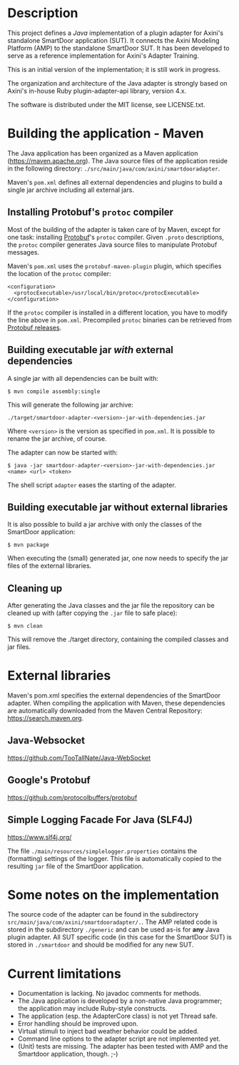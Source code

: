 # Description

This project defines a *Java* implementation of a plugin adapter for Axini's standalone SmartDoor application (SUT). It connects the Axini Modeling Platform (AMP) to the standalone SmartDoor SUT. It has been developed to serve as a reference implementation for Axini's Adapter Training.

This is an initial version of the implementation; it is still work in progress.

The organization and architecture of the Java adapter is strongly based on Axini's in-house Ruby plugin-adapter-api library, version 4.x.

The software is distributed under the MIT license, see LICENSE.txt.


# Building the application - Maven

The Java application has been organized as a Maven application (https://maven.apache.org). The Java source files of the application reside in the following directory: 
`./src/main/java/com/axini/smartdooradapter`.

Maven's `pom.xml` defines all external dependencies and plugins to build a single jar archive including all external jars.

## Installing Protobuf's `protoc` compiler

Most of the building of the adapter is taken care of by Maven, except for one task: installing [Protobuf](https://github.com/protocolbuffers/protobuf)'s `protoc` compiler. Given `.proto` descriptions, the `protoc` compiler generates Java source files to manipulate Protobuf messages. 

Maven's `pom.xml` uses the `protobuf-maven-plugin` plugin, which specifies the location of the `protoc` compiler:
```
<configuration>
  <protocExecutable>/usr/local/bin/protoc</protocExecutable>
</configuration>
```
If the `protoc` compiler is installed in a different location, you have to modify the line above in `pom.xml`. Precompiled `protoc` binaries can be retrieved from [Protobuf releases](https://github.com/protocolbuffers/protobuf/releases).

## Building executable jar *with* external dependencies

A single jar with all dependencies can be built with:
```
$ mvn compile assembly:single
```
This will generate the following jar archive:
```
./target/smartdoor-adapter-<version>-jar-with-dependencies.jar
```
Where `<version>` is the version as specified in `pom.xml`. It is possible to rename the jar archive, of course.

The adapter can now be started with:
```
$ java -jar smartdoor-adapter-<version>-jar-with-dependencies.jar <name> <url> <token>
```
The shell script `adapter` eases the starting of the adapter.

## Building executable jar without external libraries

It is also possible to build a jar archive with only the classes of the SmartDoor application:
```
$ mvn package
```
When executing the (small) generated jar, one now needs to specify the jar files of the external libraries.

## Cleaning up

After generating the Java classes and the jar file the repository can be cleaned up with (after copying the `.jar` file to safe place):
```
$ mvn clean
```
This will remove the ./target directory, containing the compiled classes and jar files.


# External libraries

Maven's pom.xml specifies the external dependencies of the SmartDoor adapter. When compiling the application with Maven, these dependencies are automatically downloaded from the Maven Central Repository: https://search.maven.org.

## Java-Websocket
https://github.com/TooTallNate/Java-WebSocket

## Google's Protobuf
https://github.com/protocolbuffers/protobuf

## Simple Logging Facade For Java (SLF4J)
https://www.slf4j.org/

The file `./main/resources/simplelogger.properties` contains the (formatting) settings of the logger. This file is automatically copied to the resulting `jar` file of the SmartDoor application.


# Some notes on the implementation

The source code of the adapter can be found in the subdirectory `src/main/java/com/axini/smartdooradapter/.`. The AMP related code is stored in the subdirectory `./generic` and can be used as-is for **any** Java plugin adapter. All SUT specific code (in this case for the SmartDoor SUT) is stored in `./smartdoor` and should be modified for any new SUT.


# Current limitations

- Documentation is lacking. No javadoc comments for methods.
- The Java application is developed by a non-native Java programmer; the application may include Ruby-style constructs.
- The application (esp. the AdapterCore class) is not yet Thread safe.
- Error handling should be improved upon.
- Virtual stimuli to inject bad weather behavior could be added.
- Command line options to the adapter script are not implemented yet.
- (Unit) tests are missing. The adapter has been tested with AMP and the Smartdoor application, though. ;-)
